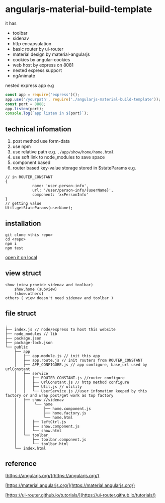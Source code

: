 # angularjs-material-build-template

it has
* toolbar
* sidenav
* http encapsulation
* basic router by ui-router
* material design by material-angularjs
* cookies by angular-cookies
* web host by express on 8081
* nested express support
* ngAnimate

nested express app e.g
```javascript
const app = require('express')();
app.use('/yourpath', require('./angularjs-material-build-template'));
const port = 8888;
app.listen(port);
console.log(`app listen in ${port}`);
```

## technical infomation

1. post method use form-data 
2. use npm
3. use relative path e.g. `./app/show/home/home.html`
4. use soft link to node_modules to save space
4. component based
5. router based key-value storage stored in $stateParams
e.g.
```
// in ROUTER_CONSTANT
{
            name: 'user.person-info',
            url: '/user/person-info/{userName}',
            component: 'xxPersonInfo'
}
// getting value
Util.getStateParams(userName);
```


## installation

```
git clone <this repo>
cd <repo>
npm i
npm test
```
[open it on local](http://localhost:8081)

## view struct

```
show (view provide sidenav and toolbar)
	show.home (subview)
	[show.others]
others ( view doesn't need sidenav and toolbar )
```

## file struct
```
.
├── index.js // node/express to host this website
├── node_modules // lib
├── package.json
├── package-lock.json
└── public
    ├── app
    │   ├── app.module.js // init this app
    │   ├── app.route.js // init routers from ROUTER_CONSTANT
    │   ├── APP_CONFIGURE.js // app configure, base_url used by urlConstant
    │   ├── service
    │   │   ├── ROUTER_CONSTANT.js //router configure
    │   │   ├── UrlConstant.js // http method configure
    │   │   ├── Util.js // utility
    │   │   └── UserService.js //user infomation keeped by this factory or and wrap post/get work as top factory
    │   ├── show //sidenav
    │   │    └── home
    │   │        ├── home.component.js
    │   │        ├── home.factory.js
    │   │        └── home.html
    │   │   ├── leftCtrl.js
    │   │   ├── show.component.js
    │   │   └── show.html
    │   └── toolbar 
    │       ├── toolbar.component.js
    │       └── toolbar.html
    └── index.html
```

## reference

[https://angularjs.org/](https://angularjs.org/)

[https://material.angularjs.org/](https://material.angularjs.org/)

[https://ui-router.github.io/tutorials/](https://ui-router.github.io/tutorials/)
